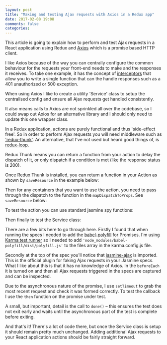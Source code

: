 ```yaml
---
layout: post
title: "Making and testing Ajax requests with Axios in a Redux app"
date: 2017-02-08 19:08
comments: false
categories:
---
```

This article is going to explain how to perform and test Ajax requests in a React
application using Redux and [Axios](https://github.com/mzabriskie/axios) which
is a promise based HTTP client.

I like Axios because of the way you can centrally configure the common behaviour
for the requests your front-end needs to make and the responses it receives.
To take one example, it has the concept of [interceptors](https://github.com/mzabriskie/axios#interceptors)
that allow you to write a single function that can the handle responses such
as a 401 unauthorized or 500 exception.

When using Axios I like to create a utility 'Service' class to setup the centralised
config and ensure all Ajax requests get handled consistently.

It also means calls to Axios are not sprinkled all over the codebase, so I could
swap out Axios for an alternative library and I should only need to update this
one wrapper class.

<script src="https://gist.github.com/paulsturgess/ebfae1d1ac1779f18487d3dee80d1258.js"></script>

In a Redux application, actions are purely functional and thus 'side-effect free'. So in order to perform Ajax requests you will need middleware such as ['redux-thunk'](https://github.com/gaearon/redux-thunk). An alternative, that I've not used but heard good things of, is [redux-loop](https://github.com/redux-loop/redux-loop).

Redux Thunk means you can return a function from your action to delay the dispatch
of it, or only dispatch if a condition is met (like the response status is 200).

Once Redux Thunk is installed, you can return a function in your Action as shown by
`saveResource` in the example below:

<script src="https://gist.github.com/paulsturgess/2335a83355a22a6d06bf72d2f462a776.js"></script>

Then for any containers that you want to use the action, you need to pass through the dispatch to the function in the `mapDispatchToProps`. See `saveResource` below:

<script src="https://gist.github.com/paulsturgess/dc495342470f006a6c60a97d29584456.js"></script>

To test the action you can use standard jasmine spy functions:

<script src="https://gist.github.com/paulsturgess/adcc72f752fa5381bc0ca22c0be91c32.js"></script>

Then finally to test the Service class:

<script src="https://gist.github.com/paulsturgess/f1813e0cee2d39ea3b57ca155ec7fee7.js"></script>

There are a few bits here to go through here. Firstly I found that when running the specs
I needed to add the [babel-polyfill](https://www.npmjs.com/package/babel-polyfill) for Promises. I'm using [Karma test runner](https://karma-runner.github.io/1.0/index.html) so I needed to add `'node_modules/babel-polyfill/dist/polyfill.js'` to the files array in the karma.config.js
file.

Secondly at the top of the spec you'll notice that [jasmine-ajax](https://github.com/jasmine/jasmine-ajax) is imported. This is the official plugin for faking Ajax requests in your Jasmine specs. What I like about this
is that it has no knowledge of Axios. In the `beforeEach` it is turned on and
then all Ajax requests triggered in the specs are captured and can be inspected.

Due to the asynchronous nature of the promise, I use `setTimeout` to grab the
most recent request and check it was formed correctly. To test the callback
I use the `then` function on the promise under test.

A small, but important, detail is the call to `done()` – this ensures the test
does not exit early and waits until the asynchronous part of the test is complete
before exiting.

And that's it! There's a lot of code there, but once the Service class is setup it
should remain pretty much unchanged. Adding additional Ajax requests to your React application actions should be fairly straight forward.
